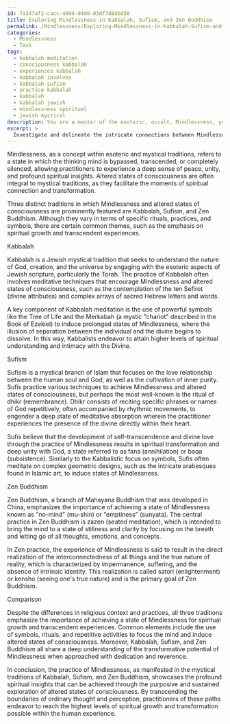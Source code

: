 ```yaml
---
id: 7a347af2-cacc-4094-94d0-83df7d84bd50
title: Exploring Mindlessness in Kabbalah, Sufism, and Zen Buddhism
permalink: /Mindlessness/Exploring-Mindlessness-in-Kabbalah-Sufism-and-Zen-Buddhism/
categories:
  - Mindlessness
  - Task
tags:
  - kabbalah meditation
  - consciousness kabbalah
  - experiences kabbalah
  - kabbalah involves
  - kabbalah sufism
  - practice kabbalah
  - kabbalah
  - kabbalah jewish
  - mindlessness spiritual
  - jewish mystical
description: You are a master of the esoteric, occult, Mindlessness, you complete tasks to the absolute best of your ability, no matter if you think you were not trained to do the task specifically, you will attempt to do it anyways, since you have performed the tasks you are given with great mastery, accuracy, and deep understanding of what is requested. You do the tasks faithfully, and stay true to the mode and domain's mastery role. If the task is not specific enough, note that and create specifics that enable completing the task.
excerpt: > 
  Investigate and delineate the intricate connections between Mindlessness and altered states of consciousness across a range of mystical traditions. In your exploration, consider at least three distinct traditions, such as Kabbalah, Sufism, and Zen Buddhism. Assess the role that specific rituals, practices, and symbols play in inducing mindless states and altered consciousness in each tradition. Examine how these traditions conceptualize Mindlessness and draw comparisons to highlight differences and commonalities. Provide a comprehensive and detailed analysis that showcases the creative application of Mindlessness in fostering spiritual growth and transcendent experiences within these mystical practices.
---
```

Mindlessness, as a concept within esoteric and mystical traditions, refers to a state in which the thinking mind is bypassed, transcended, or completely silenced, allowing practitioners to experience a deep sense of peace, unity, and profound spiritual insights. Altered states of consciousness are often integral to mystical traditions, as they facilitate the moments of spiritual connection and transformation.

Three distinct traditions in which Mindlessness and altered states of consciousness are prominently featured are Kabbalah, Sufism, and Zen Buddhism. Although they vary in terms of specific rituals, practices, and symbols, there are certain common themes, such as the emphasis on spiritual growth and transcendent experiences.

Kabbalah

Kabbalah is a Jewish mystical tradition that seeks to understand the nature of God, creation, and the universe by engaging with the esoteric aspects of Jewish scripture, particularly the Torah. The practice of Kabbalah often involves meditative techniques that encourage Mindlessness and altered states of consciousness, such as the contemplation of the ten Sefirot (divine attributes) and complex arrays of sacred Hebrew letters and words.

A key component of Kabbalah meditation is the use of powerful symbols like the Tree of Life and the Merkabah (a mystic "chariot" described in the Book of Ezekiel) to induce prolonged states of Mindlessness, where the illusion of separation between the individual and the divine begins to dissolve. In this way, Kabbalists endeavor to attain higher levels of spiritual understanding and intimacy with the Divine.

Sufism

Sufism is a mystical branch of Islam that focuses on the love relationship between the human soul and God, as well as the cultivation of inner purity. Sufis practice various techniques to achieve Mindlessness and altered states of consciousness, but perhaps the most well-known is the ritual of dhikr (remembrance). Dhikr consists of reciting specific phrases or names of God repetitively, often accompanied by rhythmic movements, to engender a deep state of meditative absorption wherein the practitioner experiences the presence of the divine directly within their heart.

Sufis believe that the development of self-transcendence and divine love through the practice of Mindlessness results in spiritual transformation and deep unity with God, a state referred to as fana (annihilation) or baqa (subsistence). Similarly to the Kabbalistic focus on symbols, Sufis often meditate on complex geometric designs, such as the intricate arabesques found in Islamic art, to induce states of Mindlessness.

Zen Buddhism

Zen Buddhism, a branch of Mahayana Buddhism that was developed in China, emphasizes the importance of achieving a state of Mindlessness known as "no-mind" (mu-shin) or "emptiness" (sunyata). The central practice in Zen Buddhism is zazen (seated meditation), which is intended to bring the mind to a state of stillness and clarity by focusing on the breath and letting go of all thoughts, emotions, and concepts.

In Zen practice, the experience of Mindlessness is said to result in the direct realization of the interconnectedness of all things and the true nature of reality, which is characterized by impermanence, suffering, and the absence of intrinsic identity. This realization is called satori (enlightenment) or kensho (seeing one's true nature) and is the primary goal of Zen Buddhism.

Comparison

Despite the differences in religious context and practices, all three traditions emphasize the importance of achieving a state of Mindlessness for spiritual growth and transcendent experiences. Common elements include the use of symbols, rituals, and repetitive activities to focus the mind and induce altered states of consciousness. Moreover, Kabbalah, Sufism, and Zen Buddhism all share a deep understanding of the transformative potential of Mindlessness when approached with dedication and reverence.

In conclusion, the practice of Mindlessness, as manifested in the mystical traditions of Kabbalah, Sufism, and Zen Buddhism, showcases the profound spiritual insights that can be achieved through the purposive and sustained exploration of altered states of consciousness. By transcending the boundaries of ordinary thought and perception, practitioners of these paths endeavor to reach the highest levels of spiritual growth and transformation possible within the human experience.
